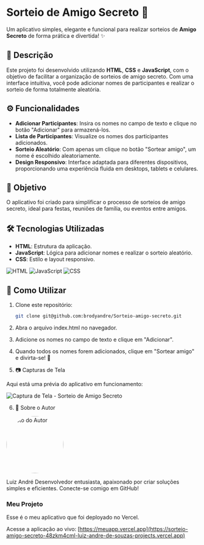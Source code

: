 # Sorteio de Amigo Secreto 🎁

Um aplicativo simples, elegante e funcional para realizar sorteios de **Amigo Secreto** de forma prática e divertida! ✨

## 📜 Descrição

Este projeto foi desenvolvido utilizando **HTML**, **CSS** e **JavaScript**, com o objetivo de facilitar a organização de sorteios de amigo secreto. Com uma interface intuitiva, você pode adicionar nomes de participantes e realizar o sorteio de forma totalmente aleatória.

## ⚙️ Funcionalidades

- **Adicionar Participantes**: Insira os nomes no campo de texto e clique no botão "Adicionar" para armazená-los.
- **Lista de Participantes**: Visualize os nomes dos participantes adicionados.
- **Sorteio Aleatório**: Com apenas um clique no botão "Sortear amigo", um nome é escolhido aleatoriamente.
- **Design Responsivo**: Interface adaptada para diferentes dispositivos, proporcionando uma experiência fluida em desktops, tablets e celulares.

## 🎯 Objetivo

O aplicativo foi criado para simplificar o processo de sorteios de amigo secreto, ideal para festas, reuniões de família, ou eventos entre amigos.

## 🛠️ Tecnologias Utilizadas

- **HTML**: Estrutura da aplicação.
- **JavaScript**: Lógica para adicionar nomes e realizar o sorteio aleatório.
- **CSS**: Estilo e layout responsivo.

![HTML](https://img.shields.io/badge/HTML-23%25-brightgreen)
![JavaScript](https://img.shields.io/badge/JavaScript-37.7%25-yellow)
![CSS](https://img.shields.io/badge/CSS-39.3%25-red)

## 🚀 Como Utilizar

1. Clone este repositório:
   ```bash
   git clone git@github.com:brodyandre/Sorteio-amigo-secreto.git

2. Abra o arquivo index.html no navegador.
3. Adicione os nomes no campo de texto e clique em "Adicionar".
4. Quando todos os nomes forem adicionados, clique em "Sortear amigo" e divirta-se! 🎉

   
5. 📷 Capturas de Tela

Aqui está uma prévia do aplicativo em funcionamento:

![Captura de Tela - Sorteio de Amigo Secreto](assets/sorteio-amigo-secreto.png)

6. 🙋 Sobre o Autor

<img src="assets/IMG_1191.png" alt="Foto do Autor" width="150" style="border-radius: 50%;">

Luiz André
Desenvolvedor entusiasta, apaixonado por criar soluções simples e eficientes. Conecte-se comigo em GitHub!

 ### Meu Projeto

Esse é o meu aplicativo que foi deployado no Vercel.

Acesse a aplicação ao vivo: [https://meuapp.vercel.app](https://sorteio-amigo-secreto-48zkm4cml-luiz-andre-de-souzas-projects.vercel.app)



